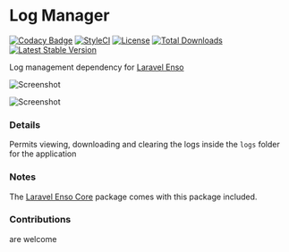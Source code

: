 # Log Manager
[![Codacy Badge](https://api.codacy.com/project/badge/Grade/28c7bcb0b5d2451783990e0a151f0a44)](https://www.codacy.com/app/laravel-enso/LogManager?utm_source=github.com&amp;utm_medium=referral&amp;utm_content=laravel-enso/LogManager&amp;utm_campaign=Badge_Grade)
[![StyleCI](https://styleci.io/repos/85624363/shield?branch=master)](https://styleci.io/repos/85624363)
[![License](https://poser.pugx.org/laravel-enso/logmanager/license)](https://https://packagist.org/packages/laravel-enso/logmanager)
[![Total Downloads](https://poser.pugx.org/laravel-enso/logmanager/downloads)](https://packagist.org/packages/laravel-enso/logmanager)
[![Latest Stable Version](https://poser.pugx.org/laravel-enso/logmanager/version)](https://packagist.org/packages/laravel-enso/logmanager)

Log management dependency for [Laravel Enso](https://github.com/laravel-enso/Enso)

![Screenshot](https://laravel-enso.github.io/logmanager/screenshots/Selection_004.png)

![Screenshot](https://laravel-enso.github.io/logmanager/screenshots/Selection_005.png)

### Details

Permits viewing, downloading and clearing the logs inside the `logs` folder for the application

### Notes

The [Laravel Enso Core](https://github.com/laravel-enso/Core) package comes with this package included.

### Contributions

are welcome